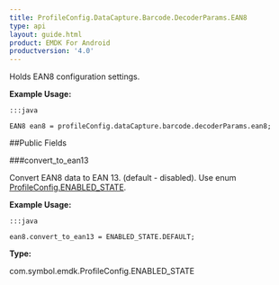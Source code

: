 ```yaml
---
title: ProfileConfig.DataCapture.Barcode.DecoderParams.EAN8
type: api
layout: guide.html
product: EMDK For Android
productversion: '4.0'
---
```



Holds EAN8 configuration settings. 
 
 

**Example Usage:**
	
	:::java
	
	EAN8 ean8 = profileConfig.dataCapture.barcode.decoderParams.ean8;
	


##Public Fields

###convert_to_ean13

Convert EAN8 data to EAN 13. (default - disabled).
 Use enum [ ProfileConfig.ENABLED_STATE](../ProfileConfig-ENABLED_STATE). 
 
 

**Example Usage:**
	
	:::java
	
	ean8.convert_to_ean13 = ENABLED_STATE.DEFAULT;
	


**Type:**

com.symbol.emdk.ProfileConfig.ENABLED_STATE












